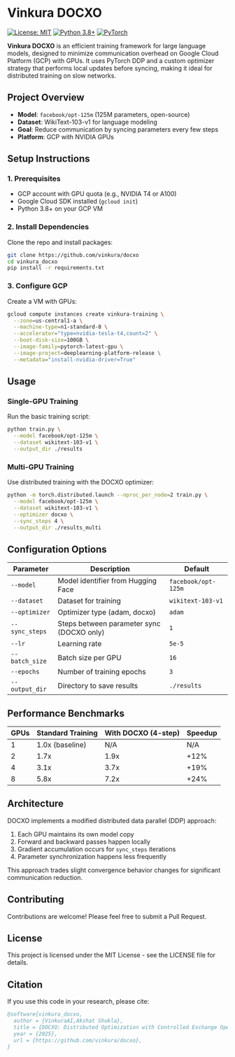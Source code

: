 # Vinkura DOCXO

[![License: MIT](https://img.shields.io/badge/License-MIT-yellow.svg)](https://opensource.org/licenses/MIT)
[![Python 3.8+](https://img.shields.io/badge/python-3.8+-blue.svg)](https://www.python.org/downloads/)
[![PyTorch](https://img.shields.io/badge/PyTorch-2.0+-ee4c2c.svg)](https://pytorch.org/)

**Vinkura DOCXO** is an efficient training framework for large language models, designed to minimize communication overhead on Google Cloud Platform (GCP) with GPUs. It uses PyTorch DDP and a custom optimizer strategy that performs local updates before syncing, making it ideal for distributed training on slow networks.

## Project Overview

- **Model**: `facebook/opt-125m` (125M parameters, open-source)
- **Dataset**: WikiText-103-v1 for language modeling
- **Goal**: Reduce communication by syncing parameters every few steps
- **Platform**: GCP with NVIDIA GPUs

## Setup Instructions

### 1. Prerequisites

- GCP account with GPU quota (e.g., NVIDIA T4 or A100)
- Google Cloud SDK installed (`gcloud init`)
- Python 3.8+ on your GCP VM

### 2. Install Dependencies

Clone the repo and install packages:

```bash
git clone https://github.com/vinkura/docxo
cd vinkura_docxo
pip install -r requirements.txt
```

### 3. Configure GCP

Create a VM with GPUs:

```bash
gcloud compute instances create vinkura-training \
  --zone=us-central1-a \
  --machine-type=n1-standard-8 \
  --accelerator="type=nvidia-tesla-t4,count=2" \
  --boot-disk-size=100GB \
  --image-family=pytorch-latest-gpu \
  --image-project=deeplearning-platform-release \
  --metadata="install-nvidia-driver=True"
```

## Usage

### Single-GPU Training

Run the basic training script:

```bash
python train.py \
  --model facebook/opt-125m \
  --dataset wikitext-103-v1 \
  --output_dir ./results
```

### Multi-GPU Training

Use distributed training with the DOCXO optimizer:

```bash
python -m torch.distributed.launch --nproc_per_node=2 train.py \
  --model facebook/opt-125m \
  --dataset wikitext-103-v1 \
  --optimizer docxo \
  --sync_steps 4 \
  --output_dir ./results_multi
```

## Configuration Options

| Parameter | Description | Default |
|-----------|-------------|---------|
| `--model` | Model identifier from Hugging Face | `facebook/opt-125m` |
| `--dataset` | Dataset for training | `wikitext-103-v1` |
| `--optimizer` | Optimizer type (adam, docxo) | `adam` |
| `--sync_steps` | Steps between parameter sync (DOCXO only) | `1` |
| `--lr` | Learning rate | `5e-5` |
| `--batch_size` | Batch size per GPU | `16` |
| `--epochs` | Number of training epochs | `3` |
| `--output_dir` | Directory to save results | `./results` |

## Performance Benchmarks

| GPUs | Standard Training | With DOCXO (4-step) | Speedup |
|------|-------------------|---------------------|---------|
| 1    | 1.0x (baseline)   | N/A                 | N/A     |
| 2    | 1.7x              | 1.9x                | +12%    |
| 4    | 3.1x              | 3.7x                | +19%    |
| 8    | 5.8x              | 7.2x                | +24%    |

## Architecture

DOCXO implements a modified distributed data parallel (DDP) approach:

1. Each GPU maintains its own model copy
2. Forward and backward passes happen locally
3. Gradient accumulation occurs for `sync_steps` iterations
4. Parameter synchronization happens less frequently

This approach trades slight convergence behavior changes for significant communication reduction.

## Contributing

Contributions are welcome! Please feel free to submit a Pull Request.

## License

This project is licensed under the MIT License - see the LICENSE file for details.

## Citation

If you use this code in your research, please cite:

```bibtex
@software{vinkura_docxo,
  author = {VinkuraAI,Akshat Shukla},
  title = {DOCXO: Distributed Optimization with Controlled Exchange Operations},
  year = {2025},
  url = {https://github.com/vinkura/docxo},
}
```
